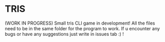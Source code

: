 # TRIS
(WORK IN PROGRESS)
Small tris CLI game in development!
All the files need to be in the same folder for the program to work.
If u encounter any bugs or have any suggestions just write in issues tab :) !
